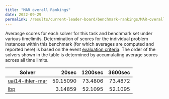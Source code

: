 ```yaml
---
title: "MAR overall Rankings"
date: 2022-09-29
permalink: /results/current-leader-board/benchmark-rankings/MAR-overall-rankings
---
```



Averasge scores for each solver for this task and benchmark set under various timelimits.  Determination of scores for the individual problem instances within this benchmark (for which averages are computed and reported here) is based on the event [evaluation criteria](https://uaicompetition.github.io/uci-2022/results/evaluation-criteria/).  The order of the solvers shown in the table is determined by accumulating average scores across all time limits.

|                            Solver                             |  20sec   | 1200sec | 3600sec |
| ------------------------------------------------------------- | -------: | ------: | ------: |
| [uai14-ihler-mar](../solver-scores/uai14-ihler-mar-scores.md) | 59.15090 | 73.4806 | 73.4872 |
| [lbp](../solver-scores/lbp-scores.md)                         |  3.14859 | 52.1095 | 52.1095 |

